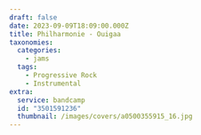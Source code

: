 ```yaml
---
draft: false
date: 2023-09-09T18:09:00.000Z
title: Philharmonie - Ouigaa
taxonomies:
  categories:
    - jams
  tags:
    - Progressive Rock
    - Instrumental
extra:
  service: bandcamp
  id: "3501591236"
  thumbnail: /images/covers/a0500355915_16.jpg
---
```

